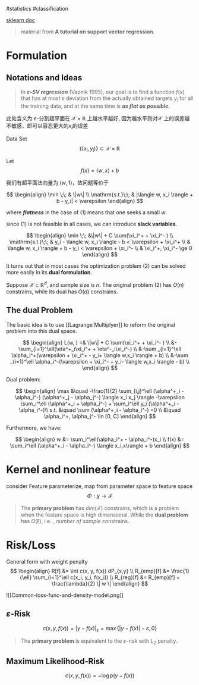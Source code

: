 #statistics #classification

[sklearn doc](https://www.notion.so/yunshuiz/SVM-1929c77001d94c0593892d24cd1dc49e#90076d6aa1e64f2183df759925d8f840)

> material from **A tutorial on support vector regression**.

# Formulation
## Notations and Ideas

> In **_ε-SV regression_** (Vapnik 1995), our goal is to find a function $f(x)$ that has at most $\varepsilon$ deviation from the actually obtained targets $y_i$ for all the training data, and at the same time is **_as flat as possible._**

此处含义为 $\varepsilon$-分割超平面在 $\mathcal{X} \times \mathbb{R}$ 上越水平越好, 因为越水平则对$\mathcal{X}$ 上的误差越不敏感，即可以容忍更大的$x_i$的误差

Data Set 
$$\{(x_i, y_i)\} \subset \mathcal{X} \times \mathbb{R} $$

Let $$f(x) = \langle w, x \rangle + b$$

我们有超平面法向量为 $(w, 1)$，故问题等价于

$$
\begin{align}
	\min \;\; & \|w\| \\
	\mathrm{s.t.}\;\; & |\langle w, x_i \rangle + b - y_i| < \varepsilon 
\end{align}
$$


where **_flatness_** in the case of (1) means that one seeks a small $w$.

since (1) is not feasible in all cases, we can introduce **slack variables**.

$$
\begin{align}
	\min \;\; &\|w\| + C \sum(\xi_i^+ + \xi_i^- ) \\
	\mathrm{s.t.}\;\; 
	& y_i - \langle w, x_i \rangle - b < \varepsilon + \xi_i^+ \\
	& \langle w, x_i \rangle + b - y_i < \varepsilon + \xi_i^- \\ 
	& \xi_i^+, \xi_i^- \ge 0
\end{align}
$$

It turns out that in most cases the optimization problem (2) can be solved more easily in its **dual formulation**.

Suppose $\mathcal{X} \subset \mathbb{R}^d$, and sample size is $n$. The original problem (2) has $O(n)$ constrains, while its dual has $O(d)$ constrains.

## The dual Problem

The basic idea is to use [[Lagrange Multiplyer]] to reform the original problem into this dual space. 

$$
\begin{align}
L(w,  ) =& \|w\| + C \sum(\xi_i^+ + \xi_i^- ) \\
	&-\sum_{i=1}^\ell(\eta^+_i\xi_i^+ + \eta^-_i\xi_i^-) \\
	&-\sum _{i=1}^\ell \alpha_i^+(\varepsilon + \xi_i^+ - y_i+ \langle w,x_i \rangle + b) \\
	&-\sum _{i=1}^\ell \alpha_i^-(\varepsilon + \xi_i^- + y_i- \langle w,x_i \rangle - b) \\
\end{align}
$$

Dual problem:

$$
\begin{align}
	\max &\quad -\frac{1}{2} \sum_{i,j}^\ell (\alpha^+_i - \alpha_i^-) (\alpha^+_j - \alpha_j^-) \langle x_i x_j \rangle
	-\varepsilon \sum_i^\ell (\alpha^+_i + \alpha_i^-) + \sum_i^\ell y_i (\alpha^+_i - \alpha_i^-)\\
   s.t. &\quad \sum (\alpha^+_i - \alpha_i^-) =0 \\
   &\quad \alpha_i^+, \alpha_j^- \in [0, C]
\end{align}
$$

Furthermore, we have:

$$
\begin{align}
   w &= \sum_i^\ell(\alpha_i^+ - \alpha_i^-)x_i \\
   f(x) &= \sum_i^\ell (\alpha^+_i - \alpha_i^-) \langle x_i,x\rangle + b
\end{align}
$$

# Kernel and nonlinear feature

consider Feature parameterize, map from parameter space to feature space
$$
\Phi : \chi \to \mathcal{F}
$$

> The **primary problem** has $dim(\mathcal{F})$ constrains, which is a problem when the feature space is high dimensional.
> While the **dual problem** has $O(\ell)$, i.e. , *number of sample* constrains.


# Risk/Loss

General form with weight penalty
$$
\begin{align}
	R[f] &= \int c(x, y, f(x)) dP_{x,y}  \\
	R_{emp}[f] &= \frac{1}{\ell} \sum_{i=1}^\ell c(x_i, y_i, f(x_i))   \\
	R_{reg}[f] &= R_{emp}[f] + \frac{\lambda}{2} \| w \|
\end{align}
$$

![[Common-loss-func-and-density-model.png]]

## $\varepsilon$-Risk

$$
	c(x, y, f(x)) = |y-f(x)|_\varepsilon = \max \{|y-f(x)|-\varepsilon, 0\}
$$

> The **primary problem** is equivalent to the $\varepsilon$-risk with $L_2$ penalty.

## Maximum Likelihood-Risk
$$
	c(x, y, f (x)) = - \log p(y - f (x))
$$

